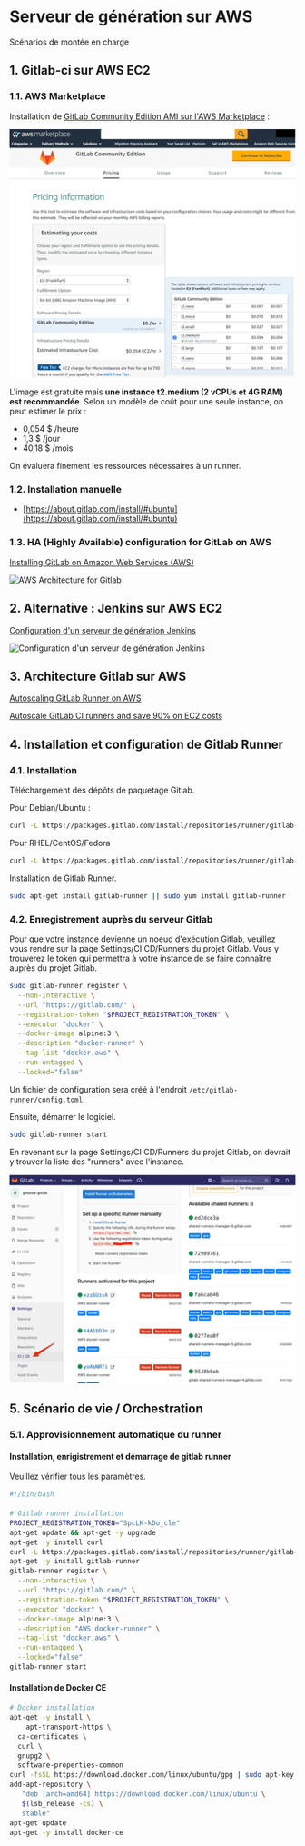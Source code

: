 # Serveur de génération sur AWS

<!-- toc -->

Scénarios de montée en charge

## 1. Gitlab-ci sur AWS EC2

### 1.1. AWS Marketplace

Installation de [GitLab Community Edition AMI sur l'AWS Marketplace](https://aws.amazon.com/marketplace/pp/B071RFCJZK) :

![GitLab Community Edition AMI sur l'AWS Marketplace](/images/AWS-Marketplace-GitLab-Community-Edition.jpg)

L'image est gratuite mais **une instance t2.medium (2 vCPUs et 4G RAM) est recommandée**. Selon un modèle de coût pour une seule instance, on peut estimer le prix :

* 0,054 $ /heure
* 1,3 $ /jour
* 40,18 $ /mois

On évaluera finement les ressources nécessaires à un runner.

### 1.2. Installation manuelle

* [https://about.gitlab.com/install/#ubuntu](https://about.gitlab.com/install/#ubuntu)

### 1.3. HA (Highly Available) configuration for GitLab on AWS

[Installing GitLab on Amazon Web Services (AWS)](https://docs.gitlab.com/ee/install/aws/)

![AWS Architecture for Gitlab](https://docs.gitlab.com/ee/install/aws/img/aws_diagram.png)

## 2. Alternative : Jenkins sur AWS EC2

[Configuration d'un serveur de génération Jenkins](https://aws.amazon.com/fr/getting-started/projects/setup-jenkins-build-server/)

![Configuration d'un serveur de génération Jenkins](https://d1.awsstatic.com/Projects/P5505030/arch-diagram_jenkins.7677f587a3727562ec4e6c7e69ed594729cab171.png)

## 3. Architecture Gitlab sur AWS

[Autoscaling GitLab Runner on AWS](https://docs.gitlab.com/runner/configuration/runner_autoscale_aws/)

[Autoscale GitLab CI runners and save 90% on EC2 costs](https://about.gitlab.com/2017/11/23/autoscale-ci-runners/)

## 4. Installation et configuration de Gitlab Runner

### 4.1. Installation

Téléchargement des dépôts de paquetage Gitlab.

Pour Debian/Ubuntu :

```bash
curl -L https://packages.gitlab.com/install/repositories/runner/gitlab-runner/script.deb.sh | sudo bash
```

Pour RHEL/CentOS/Fedora

```bash
curl -L https://packages.gitlab.com/install/repositories/runner/gitlab-runner/script.rpm.sh | sudo bash
```

Installation de Gitlab Runner.

```bash
sudo apt-get install gitlab-runner || sudo yum install gitlab-runner
```

### 4.2. Enregistrement auprès du serveur Gitlab

Pour que votre instance devienne un noeud d'exécution Gitlab, veuillez vous rendre sur la page Settings/CI CD/Runners du projet Gitlab. Vous y trouverez le token qui permettra à votre instance de se faire connaître auprès du projet Gitlab.

```bash
sudo gitlab-runner register \
  --non-interactive \
  --url "https://gitlab.com/" \
  --registration-token "$PROJECT_REGISTRATION_TOKEN" \
  --executor "docker" \
  --docker-image alpine:3 \
  --description "docker-runner" \
  --tag-list "docker,aws" \
  --run-untagged \
  --locked="false"
```

Un fichier de configuration sera créé à l'endroit `/etc/gitlab-runner/config.toml`.

Ensuite, démarrer le logiciel.

```bash
sudo gitlab-runner start

```

En revenant sur la page Settings/CI CD/Runners du projet Gitlab, on devrait y trouver la liste des "runners" avec l'instance.

![Runners dans Gitlab CI](/images/gitlab-runners.jpg)

## 5. Scénario de vie / Orchestration

### 5.1. Approvisionnement automatique du runner

#### Installation, enrigistrement et démarrage de gitlab runner

Veuillez vérifier tous les paramètres.

```bash
#!/bin/bash

# Gitlab runner installation
PROJECT_REGISTRATION_TOKEN="SpcLK-kDo_cle"
apt-get update && apt-get -y upgrade
apt-get -y install curl
curl -L https://packages.gitlab.com/install/repositories/runner/gitlab-runner/script.deb.sh | sudo bash
apt-get -y install gitlab-runner
gitlab-runner register \
  --non-interactive \
  --url "https://gitlab.com/" \
  --registration-token "$PROJECT_REGISTRATION_TOKEN" \
  --executor "docker" \
  --docker-image alpine:3 \
  --description "AWS docker-runner" \
  --tag-list "docker,aws" \
  --run-untagged \
  --locked="false"
gitlab-runner start
```

#### Installation de Docker CE

```bash
# Docker installation
apt-get -y install \
	apt-transport-https \
  ca-certificates \
  curl \
  gnupg2 \
  software-properties-common
curl -fsSL https://download.docker.com/linux/ubuntu/gpg | sudo apt-key add -
add-apt-repository \
   "deb [arch=amd64] https://download.docker.com/linux/ubuntu \
   $(lsb_release -cs) \
   stable"
apt-get update
apt-get -y install docker-ce

```
